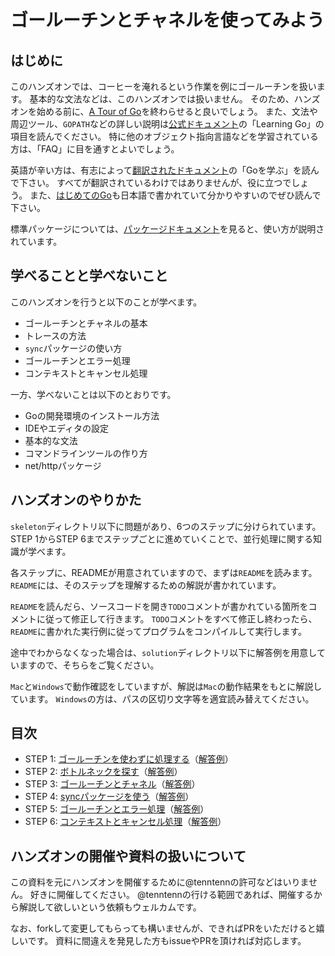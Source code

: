 # ゴールーチンとチャネルを使ってみよう

## はじめに

このハンズオンでは、コーヒーを淹れるという作業を例にゴールーチンを扱います。
基本的な文法などは、このハンズオンでは扱いません。
そのため、ハンズオンを始める前に、[A Tour of Go](https://go-tour-jp.appspot.com)を終わらせると良いでしょう。
また、文法や周辺ツール、`GOPATH`などの詳しい説明は[公式ドキュメント](https://golang.org/doc/)の「Learning Go」の項目を読んでください。
特に他のオブジェクト指向言語などを学習されている方は、「FAQ」に目を通すとよいでしょう。

英語が辛い方は、有志によって[翻訳されたドキュメント](http://golang-jp.org/doc/)の「Goを学ぶ」を読んで下さい。
すべてが翻訳されているわけではありませんが、役に立つでしょう。
また、[はじめてのGo](http://gihyo.jp/dev/feature/01/go_4beginners)も日本語で書かれていて分かりやすいのでぜひ読んで下さい。

標準パッケージについては、[パッケージドキュメント](https://golang.org/pkg/)を見ると、使い方が説明されています。

## 学べることと学べないこと

このハンズオンを行うと以下のことが学べます。

* ゴールーチンとチャネルの基本
* トレースの方法
* `sync`パッケージの使い方
* ゴールーチンとエラー処理
* コンテキストとキャンセル処理

一方、学べないことは以下のとおりです。

* Goの開発環境のインストール方法
* IDEやエディタの設定
* 基本的な文法
* コマンドラインツールの作り方
* net/httpパッケージ

## ハンズオンのやりかた

`skeleton`ディレクトリ以下に問題があり、6つのステップに分けられています。
STEP 1からSTEP 6までステップごとに進めていくことで、並行処理に関する知識が学べます。

各ステップに、READMEが用意されていますので、まずは`README`を読みます。
`README`には、そのステップを理解するための解説が書かれています。

`README`を読んだら、ソースコードを開き`TODO`コメントが書かれている箇所をコメントに従って修正して行きます。
`TODO`コメントをすべて修正し終わったら、`README`に書かれた実行例に従ってプログラムをコンパイルして実行します。

途中でわからなくなった場合は、`solution`ディレクトリ以下に解答例を用意していますので、そちらをご覧ください。

`Mac`と`Windows`で動作確認をしていますが、解説は`Mac`の動作結果をもとに解説しています。
`Windows`の方は、パスの区切り文字等を適宜読み替えてください。

## 目次

* STEP 1: [ゴールーチンを使わずに処理する](./skeleton/step01)（[解答例](./solution/step01)）
* STEP 2: [ボトルネックを探す](./skeleton/step02)（[解答例](./solution/step02)）
* STEP 3: [ゴールーチンとチャネル](./skeleton/step03)（[解答例](./solution/step03)）
* STEP 4: [syncパッケージを使う](./skeleton/step04)（[解答例](./solution/step04)）
* STEP 5: [ゴールーチンとエラー処理](./skeleton/step05)（[解答例](./solution/step05)）
* STEP 6: [コンテキストとキャンセル処理](./skeleton/step06)（[解答例](./solution/step06)）

## ハンズオンの開催や資料の扱いについて
この資料を元にハンズオンを開催するために@tenntennの許可などはいりません。
好きに開催してください。
@tenntennの行ける範囲であれば、開催するから解説して欲しいという依頼もウェルカムです。

なお、forkして変更してもらっても構いませんが、できればPRをいただけると嬉しいです。
資料に間違えを発見した方もissueやPRを頂ければ対応します。
